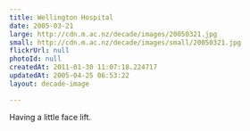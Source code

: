 ```yaml
---
title: Wellington Hospital
date: 2005-03-21
large: http://cdn.m.ac.nz/decade/images/20050321.jpg
small: http://cdn.m.ac.nz/decade/images/small/20050321.jpg
flickrUrl: null
photoId: null
createdAt: 2011-01-30 11:07:18.224717
updatedAt: 2005-04-25 06:53:22
layout: decade-image

---
```

Having a little face lift.
